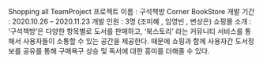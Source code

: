 Shopping all TeamProject
프로젝트 이름 : 구석책방 Corner BookStore
개발 기간 : 2020.10.26 – 2020.11.23
개발 인원 : 3명 (조미혜 , 임영빈 , 변상은)
쇼핑몰 소개 :
‘구석책방’은 다양한 항목별로 도서를 판매하고, ‘북스토리’ 라는 커뮤니티 서비스를 통해서 사용자들이 소통할 수 있는 공간을 제공한다. 때문에 쇼핑과 함께 사용자간 도서정보를 공유를 통해 구매욕구 상승 및 독서에 대한 흥미를 더해줄 수 있다.
